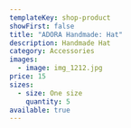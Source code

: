```yaml
---
templateKey: shop-product
showFirst: false
title: "ADORA Handmade: Hat"
description: Handmade Hat
category: Accessories
images:
  - image: img_1212.jpg
price: 15
sizes:
  - size: One size
    quantity: 5
available: true
---
```

